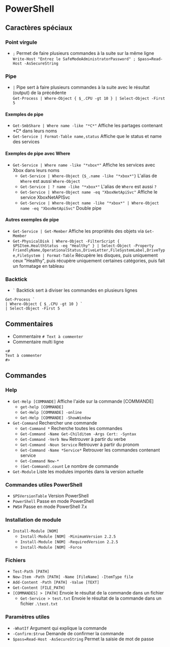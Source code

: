 # PowerShell
## Caractères spéciaux
### Point virgule
- `;` Permet de faire plusieurs commandes à la suite sur la même ligne  
`Write-Host "Entrez le SafeModeAdministratorPassword" ; $pass=Read-Host -AsSecureString`

### Pipe
- `|` Pipe sert à faire plusieurs commandes à la suite avec le résultat (output) de la précédente  
`Get-Process | Where-Object { $_.CPU -gt 10 } | Select-Object -First 5`

#### Exemples de pipe
- `Get-SmbShare | Where name -like "*C*"` Affiche les partages contenant \*C\* dans leurs noms
- `Get-Service | Format-Table name,status` Affiche que le status et name des services

#### Exemples de pipe avec Where
- `Get-Service | Where name -like "*xbox*"` Affiche les services avec Xbox dans leurs noms
  - `Get-Service | Where-Object {$_.name -like "*xbox*"}` L'alias de `Where` est aussi `Where-Object`
  - `Get-Service | ? name -like "*xbox*"` L'alias de `Where` est aussi `?`
  - `Get-Service | Where-Object name -eq "XboxNetApiSvc"` Affiche le service XboxNetAPISvc
  - `Get-Service | Where-Object name -like "*xbox*" | Where-Object name -eq "XboxNetApiSvc"` Double pipe

#### Autres exemples de pipe
- `Get-Service | Get-Member` Affiche les propriétés des objets via `Get-Member`
- `Get-PhysicalDisk | Where-Object -FilterScript { $PSItem.HealthStatus -eq "Healthy" } | Select-Object -Property FriendlyName,OperationalStatus,DriveLetter,FileSystemLabel,DriveType,FileSystem | Format-Table` Récupère les disques, puis uniquement ceux "Healthy", puis récupère uniquement certaines catégories, puis fait un formatage en tableau

### Backtick
- `` ` `` Backtick sert à diviser les commandes en plusieurs lignes
```
Get-Process `
| Where-Object { $_.CPU -gt 10 } `
| Select-Object -First 5
```

## Commentaires
- Commentaire `# Text à commenter` 
- Commentaire multi ligne
```
<#
Text à commenter
#>
```

## Commandes
### Help
- `Get-Help [COMMANDE]` Affiche l'aide sur la commande [COMMANDE]
  - `get-help [COMMANDE]`
  - `Get-Help [COMMANDE] -online`
  - `Get-Help [COMMANDE] -ShowWindow`
- `Get-Command` Rechercher une commande
  - `Get-Command *` Recherche toutes les commandes
  - `Get-Command -Name Get-Childitem -Args Cert: -Syntax`
  - `Get-Command -Verb New` Retrouver à partir du verbe
  - `Get-Command -Noun Service` Retrouver à partir du pronom
  - `Get-Command -Name *Service*` Retrouver les commandes contenant service
  - `Get-Command New-*`
  - `(Get-Command).count` Le nombre de commande
- `Get-Module` Liste les modules importés dans la version actuelle
### Commandes utiles PowerShell
- `$PSVersionTable` Version PowerShell
- `PowerShell` Passe en mode PowerShell
- `PWSH` Passe en mode PowerShell 7.x
### Installation de module
- `Install-Module [NOM]`
  - `Install-Module [NOM] -MinimumVersion 2.2.5`
  - `Install-Module [NOM] -RequiredVersion 2.2.5`
  - `Install-Module [NOM] -Force`
### Fichiers
- `Test-Path [PATH]`
- `New-Item -Path [PATH] -Name [FileName] -ItemType file`
- `Add-Content -Path [PATH] -Value [TEXT]`
- `Get-Content [FILE_PATH]`
- `[COMMANDES] > [PATH]` Envoie le résultat de la commande dans un fichier
  - `Get-Service > test.txt` Envoie le résultat de la commande dans un fichier `.\test.txt`
### Paramètres utiles
- `-WhatIf` Argument qui explique la commande
- `-Confirm:$true` Demande de confirmer la commande
- `$pass=Read-Host -AsSecureString` Permet la saisie de mot de passe